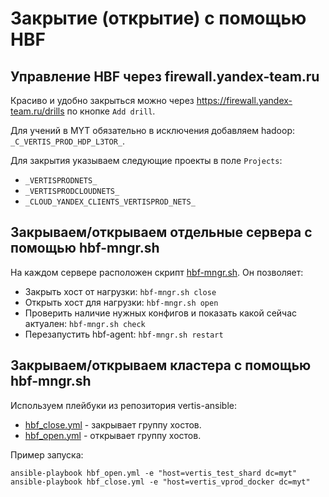 # Закрытие (открытие) с помощью HBF

## Управление HBF через firewall.yandex-team.ru

Красиво и удобно закрыться можно через https://firewall.yandex-team.ru/drills по кнопке `Add drill`.

Для учений в MYT обязательно в исключения добавляем hadoop: `_C_VERTIS_PROD_HDP_L3TOR_`.

Для закрытия указываем следующие проекты в поле `Projects`:
* `_VERTISPRODNETS_`
* `_VERTISPRODCLOUDNETS_`
* `_CLOUD_YANDEX_CLIENTS_VERTISPROD_NETS_`

## Закрываем/открываем отдельные сервера с помощью hbf-mngr.sh

На каждом сервере расположен скрипт [hbf-mngr.sh](https://a.yandex-team.ru/arc_vcs/classifieds/infra/vertis-packages/yandex-vertis-hbf-agent-config/src/usr/sbin/hbf-mngr.sh). Он позволяет:
* Закрыть хост от нагрузки: `hbf-mngr.sh close`
* Открыть хост для нагрузки: `hbf-mngr.sh open`
* Проверить наличие нужных конфигов и показать какой сейчас актуален: `hbf-mngr.sh check`
* Перезапустить hbf-agent: `hbf-mngr.sh restart`

## Закрываем/открываем кластера с помощью hbf-mngr.sh

Используем плейбуки из репозитория vertis-ansible:
* [hbf_close.yml](https://a.yandex-team.ru/arc_vcs/classifieds/infra/vertis-packages/vertis-ansible/hbf_close.yml) - закрывает группу хостов.
* [hbf_open.yml](https://a.yandex-team.ru/arc_vcs/classifieds/infra/vertis-packages/vertis-ansible/hbf_open.yml) - открывает группу хостов.

Пример запуска:
```
ansible-playbook hbf_open.yml -e "host=vertis_test_shard dc=myt"
ansible-playbook hbf_close.yml -e "host=vertis_vprod_docker dc=myt"
```
